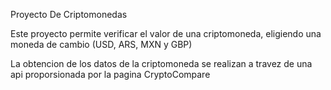 Proyecto De Criptomonedas

Este proyecto permite verificar el valor de una criptomoneda, eligiendo una moneda de cambio (USD, ARS, MXN y GBP)

La obtencion de los datos de la criptomoneda se realizan a travez de una api proporsionada por la pagina CryptoCompare

